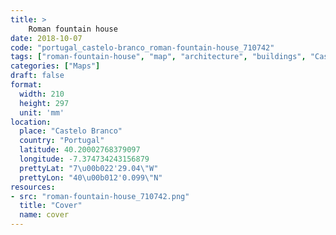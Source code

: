 ```yaml
---
title: > 
    Roman fountain house
date: 2018-10-07
code: "portugal_castelo-branco_roman-fountain-house_710742"
tags: ["roman-fountain-house", "map", "architecture", "buildings", "Castelo Branco", "Portugal"]
categories: ["Maps"]
draft: false
format:
  width: 210
  height: 297
  unit: 'mm'
location:
  place: "Castelo Branco"
  country: "Portugal"
  latitude: 40.20002768379097
  longitude: -7.374734243156879
  prettyLat: "7\u00b022'29.04\"W"
  prettyLon: "40\u00b012'0.099\"N"
resources:
- src: "roman-fountain-house_710742.png"
  title: "Cover"
  name: cover
---
```

